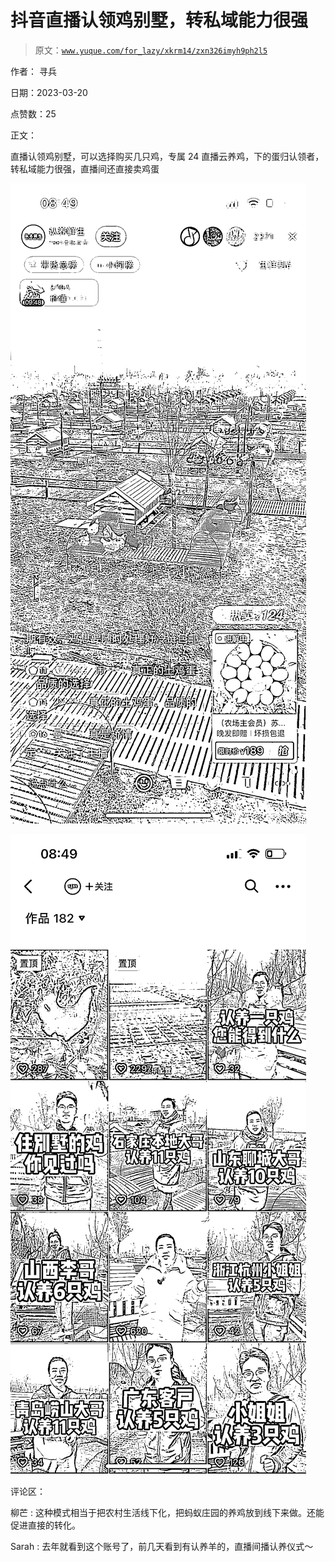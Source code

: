 # 抖音直播认领鸡别墅，转私域能力很强

> 原文：[`www.yuque.com/for_lazy/xkrm14/zxn326imyh9ph2l5`](https://www.yuque.com/for_lazy/xkrm14/zxn326imyh9ph2l5)

作者： 寻兵

日期：2023-03-20

点赞数：25

正文：

直播认领鸡别墅，可以选择购买几只鸡，专属 24 直播云养鸡，下的蛋归认领者，转私域能力很强，直播间还直接卖鸡蛋

![](img/86a28cbaa2ed1cfc52a4c185c5d1d9d9.png)  

![](img/614b7fcbcd9254a3b715bc4a18a6f7ed.png)  

评论区：

柳芒 : 这种模式相当于把农村生活线下化，把蚂蚁庄园的养鸡放到线下来做。还能促进直接的转化。

Sarah : 去年就看到这个账号了，前几天看到有认养羊的，直播间播认养仪式～

